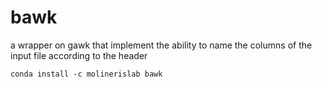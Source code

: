# bawk
a wrapper on gawk that implement the ability to name the columns of the input file according to the header

`conda install -c molinerislab bawk`
